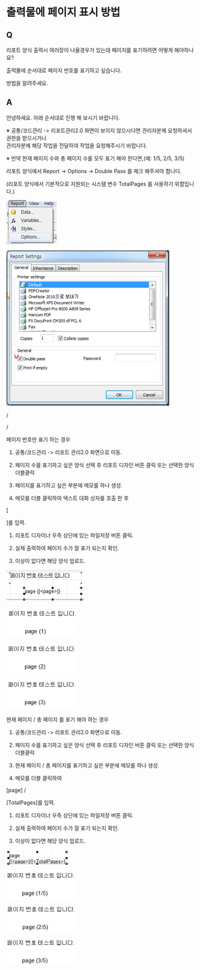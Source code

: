 # 출력물에 페이지 표시 방법

## Q

리포트 양식 출력시 여러장이 나올경우가 있는데 페이지를 표기하려면 어떻게 해야하나요?

출력물에 순서대로 페이지 번호를 표기하고 싶습니다.

방법을 알려주세요.

## A

안녕하세요. 아래 순서대로 진행 해 보시기 바랍니다.

※ 공통/코드관리 -&gt; 리포트관리2.0 화면이 보이지 않으시다면 관리자분께 요청하셔서 권한을 받으시거나  
관리자분께 해당 작업을 전달하여 작업을 요청해주시기 바랍니다.

※ 만약 현재 페이지 수와 총 페이지 수를 모두 표기 해야 한다면,\(예: 1/5, 2/5, 3/5\)

리포트 양식에서 Report -&gt; Options -&gt; Double Pass 를 체크 해주셔야 합니다.

\(리포트 양식에서 기본적으로 지원되는 시스템 변수 TotalPages 를 사용하기 위함입니다.\)

![](../.gitbook/assets/01report-options.png)

![](../.gitbook/assets/02double_pass_.png)

/

/

페이지 번호만 표기 하는 경우

1. 공통/코드관리 -&gt; 리포트 관리2.0 화면으로 이동.

1. 페이지 수를 표기하고 싶은 양식 선택 후 리포트 디자인 버튼 클릭 또는 선택한 양식 더블클릭

1. 페이지를 표기하고 싶은 부분에 메모를 하나 생성.

1. 메모를 더블 클릭하여 텍스트 대화 상자를 호출 한 후 

\[

\]를 입력.

1. 리포트 디자이너 우측 상단에 있는 파일저장 버튼 클릭.

1. 실제 출력하여 페이지 수가 잘 표기 되는지 확인.

1. 이상이 없다면 해당 양식 업로드.

![](../.gitbook/assets/03page.png)

![](../.gitbook/assets/04-_-1.png)

![](../.gitbook/assets/05-_-2.png)

![](../.gitbook/assets/06-_-3.png)

현재 페이지 / 총 페이지 를 표기 해야 하는 경우

1. 공통/코드관리 -&gt; 리포트 관리2.0 화면으로 이동.

1. 페이지 수를 표기하고 싶은 양식 선택 후 리포트 디자인 버튼 클릭 또는 선택한 양식 더블클릭

1. 현재 페이지 / 총 페이지를 표기하고 싶은 부분에 메모를 하나 생성.

1. 메모를 더블 클릭하여 

\[page\] / 

\[TotalPages\]를 입력.

1. 리포트 디자이너 우측 상단에 있는 파일저장 버튼 클릭.

1. 실제 출력하여 페이지 수가 잘 표기 되는지 확인.

1. 이상이 없다면 해당 양식 업로드.

![](../.gitbook/assets/07totalpages.png)

![](../.gitbook/assets/08-_-_-1.png)

![](../.gitbook/assets/09-_-_-2.png)

![](../.gitbook/assets/10-_-_-3.png)

